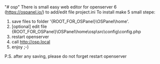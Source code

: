 "# osp" 
There is small easy web editor for openserver 6 (https://ospanel.io/) to add/edit file project.ini
To install make 5 small stepe:
1. save files to folder '{ROOT_FOR_OSPanel}\OSPanel\home\'.
2. [optional] edit file {ROOT_FOR_OSPanel}\OSPanel\home\osp\src\config\config.php
3. restart openserver
4. call http://osp.local
5. enjoy ;-)

P.S. after any saving, please do not forget restart openserver   
